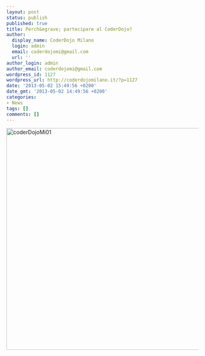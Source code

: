 ```yaml
---
layout: post
status: publish
published: true
title: Perch&egrave; partecipare al CoderDojo?
author:
  display_name: CoderDojo Milano
  login: admin
  email: coderdojomi@gmail.com
  url: ''
author_login: admin
author_email: coderdojomi@gmail.com
wordpress_id: 1127
wordpress_url: http://coderdojomilano.it/?p=1127
date: '2013-05-02 15:49:56 +0200'
date_gmt: '2013-05-02 14:49:56 +0200'
categories:
- News
tags: []
comments: []
---
```

<p><img class="size-full wp-image-1128 alignleft" alt="coderDojoMi01" src="http:&#47;&#47;coderdojomilano.it&#47;wp-content&#47;uploads&#47;2013&#47;05&#47;coderDojoMi01.jpeg" width="688" height="581" &#47;></p>

